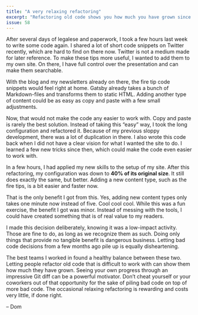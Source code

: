 ```yaml
---
title: "A very relaxing refactoring"
excerpt: "Refactoring old code shows you how much you have grown since you wrote it."
issue: 58
---
```

After several days of legalese and paperwork, I took a few hours last week to write some code again. I shared a lot of short code snippets on Twitter recently, which are hard to find on there now. Twitter is not a medium made for later reference. To make these tips more useful, I wanted to add them to my own site. On there, I have full control over the presentation and can make them searchable.

With the blog and my newsletters already on there, the fire tip code snippets would feel right at home. Gatsby already takes a bunch of Markdown-files and transforms them to static HTML. Adding another type of content could be as easy as copy and paste with a few small adjustments.

Now, that would not make the code any easier to work with. Copy and paste is rarely the best solution. Instead of taking this “easy” way, I took the long configuration and refactored it. Because of my previous sloppy development, there was a lot of duplication in there. I also wrote this code back when I did not have a clear vision for what I wanted the site to do. I learned a few new tricks since then, which could make the code even easier to work with.

In a few hours, I had applied my new skills to the setup of my site. After this refactoring, my configuration was down to **40% of its original size**. It still does exactly the same, but better. Adding a new content type, such as the fire tips, is a bit easier and faster now.

That is the only benefit I got from this. Yes, adding new content types only takes one minute now instead of five. Cool cool cool. While this was a fun exercise, the benefit I got was minor. Instead of messing with the tools, I could have created something that is of real value to my readers.

I made this decision deliberately, knowing it was a low-impact activity. Those are fine to do, as long as we recognize them as such. Doing only things that provide no tangible benefit is dangerous business. Letting bad code decisions from a few months ago pile up is equally disheartening.

The best teams I worked in found a healthy balance between these two. Letting people refactor old code that is difficult to work with can show them how much they have grown. Seeing your own progress through an impressive Git diff can be a powerful motivator. Don’t cheat yourself or your coworkers out of that opportunity for the sake of piling bad code on top of more bad code. The occasional relaxing refactoring is rewarding and costs very little, if done right.

– Dom